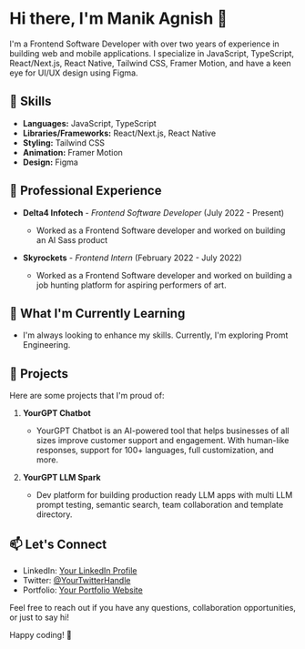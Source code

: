 # Hi there, I'm Manik Agnish 👋

I'm a Frontend Software Developer with over two years of experience in building web and mobile applications. I specialize in JavaScript, TypeScript, React/Next.js, React Native, Tailwind CSS, Framer Motion, and have a keen eye for UI/UX design using Figma.

## 🚀 Skills

- **Languages:** JavaScript, TypeScript
- **Libraries/Frameworks:** React/Next.js, React Native
- **Styling:** Tailwind CSS
- **Animation:** Framer Motion
- **Design:** Figma

## 💼 Professional Experience

- **Delta4 Infotech** - *Frontend Software Developer* (July 2022 - Present)
  - Worked as a Frontend Software developer and worked on building an AI Sass product

- **Skyrockets** - *Frontend Intern* (February 2022 - July 2022)
  - Worked as a Frontend Software developer and worked on building a job hunting platform for aspiring performers of art.

## 🌱 What I'm Currently Learning

- I'm always looking to enhance my skills. Currently, I'm exploring Promt Engineering.

## 🔧 Projects

Here are some projects that I'm proud of:

1. **YourGPT Chatbot**
   - YourGPT Chatbot is an AI-powered tool that helps businesses of all sizes improve customer support and engagement. With human-like responses, support for 100+ languages, full customization, and more.

2. **YourGPT LLM Spark**
   - Dev platform for building production ready LLM apps with multi LLM prompt testing, semantic search, team collaboration and template directory.

## 📫 Let's Connect

- LinkedIn: [Your LinkedIn Profile](https://www.linkedin.com/in/manik-agnish-7765671b6/)
- Twitter: [@YourTwitterHandle](https://twitter.com/manik_agnish)
- Portfolio: [Your Portfolio Website](https://www.manikagnish.com)

Feel free to reach out if you have any questions, collaboration opportunities, or just to say hi!

Happy coding! 🚀
